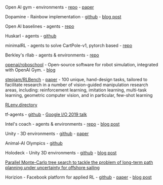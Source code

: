 Open AI gym - environments - [repo](https://github.com/openai/gym/tree/master/gym) - [paper](https://arxiv.org/abs/1606.01540)

Dopamine - Rainbow implementation - [github](https://github.com/google/dopamine) - [blog post](https://github.com/google/dopamine)

Open AI baselines - agents - [repo](https://github.com/openai/baselines)

Huskarl - agents - [github](https://github.com/danaugrs/huskarl)

minimalRL - agents to solve CartPole-v1, pytorch based - [repo](https://github.com/seungeunrho/minimalRL)

Berkley's rllab - agents & environments - [repo](https://github.com/rll/rllab)

[openai/roboschool](https://github.com/openai/roboschool) - Open-source software for robot simulation, integrated with OpenAI Gym. - [blog](https://openai.com/blog/roboschool/)

[stepjam/RLBench](https://github.com/stepjam/RLBench) - [paper](https://arxiv.org/abs/1909.12271) - 100 unique, hand-design tasks, tailored to facilitate research in a number of vision-guided manipulation research areas, including: reinforcement learning, imitation learning, multi-task learning, geometric computer vision, and in particular, few-shot learning

[RLenv.directory](https://rlenv.directory/)

tf-agents - [github](https://github.com/tensorflow/agents) - [Google I/O 2019 talk](https://www.youtube.com/watch?v=tAOApRQAgpc)

Intel's coach - agents & environments - [repo](https://github.com/NervanaSystems/coach) - [blog post](https://ai.intel.com/introducing-reinforcement-learning-coach-0-10-0/)

Unity - 3D environments - [github](https://github.com/Unity-Technologies/ml-agents) - [paper](https://arxiv.org/pdf/1809.02627.pdf)

Animal-AI Olympics - [github](https://github.com/beyretb/AnimalAI-Olympics)

Holodeck - Unity 3D environments - [github](https://github.com/byu-pccl/holodeck-engine) - [blog post](https://pcc.cs.byu.edu/2018/10/04/introducing-holodeck/)

[Parallel Monte-Carlo tree search to tackle the problem of long-term path planning under uncertainty for offshore sailing](https://github.com/PBarde/IBoat-PMCTS)

Horizion - Facebook platform for applied RL - [github](https://github.com/facebookresearch/Horizon) - [paper](https://arxiv.org/abs/1811.00260) - [blog post](https://code.fb.com/ml-applications/horizon/)
